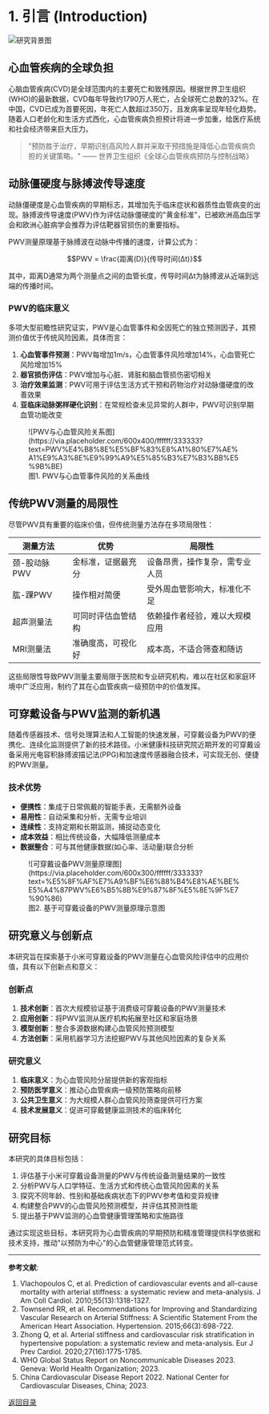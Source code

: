 # 1. 引言 (Introduction)

![研究背景图](https://via.placeholder.com/800x250/4051b5/ffffff?text=%E7%A0%94%E7%A9%B6%E8%83%8C%E6%99%AF%E4%B8%8E%E6%84%8F%E4%B9%89)

## 心血管疾病的全球负担

心脑血管疾病(CVD)是全球范围内的主要死亡和致残原因。根据世界卫生组织(WHO)的最新数据，CVD每年导致约1790万人死亡，占全球死亡总数的32%。在中国，CVD已成为首要死因，年死亡人数超过350万，且发病率呈现年轻化趋势。随着人口老龄化和生活方式西化，心血管疾病负担预计将进一步加重，给医疗系统和社会经济带来巨大压力。

> "预防胜于治疗，早期识别高风险人群并采取干预措施是降低心血管疾病负担的关键策略。" —— 世界卫生组织《全球心血管疾病预防与控制战略》

## 动脉僵硬度与脉搏波传导速度

动脉僵硬度是心血管疾病的早期标志，其增加先于临床症状和器质性血管病变的出现。脉搏波传导速度(PWV)作为评估动脉僵硬度的"黄金标准"，已被欧洲高血压学会和欧洲心脏病学会推荐为评估靶器官损伤的重要指标。

PWV测量原理基于脉搏波在动脉中传播的速度，计算公式为：

$$PWV = \frac{距离(D)}{传导时间(Δt)}$$

其中，距离D通常为两个测量点之间的血管长度，传导时间Δt为脉搏波从近端到远端的传播时间。

### PWV的临床意义

多项大型前瞻性研究证实，PWV是心血管事件和全因死亡的独立预测因子，其预测价值优于传统风险因素。具体而言：

1. **心血管事件预测**：PWV每增加1m/s，心血管事件风险增加14%，心血管死亡风险增加15%
2. **器官损伤评估**：PWV增加与心脏、肾脏和脑血管损伤密切相关
3. **治疗效果监测**：PWV可用于评估生活方式干预和药物治疗对动脉僵硬度的改善效果
4. **亚临床动脉粥样硬化识别**：在常规检查未见异常的人群中，PWV可识别早期血管功能改变

<figure markdown>
  ![PWV与心血管风险关系图](https://via.placeholder.com/600x400/ffffff/333333?text=PWV%E4%B8%8E%E5%BF%83%E8%A1%80%E7%AE%A1%E9%A3%8E%E9%99%A9%E5%85%B3%E7%B3%BB%E5%9B%BE)
  <figcaption>图1. PWV与心血管事件风险的关系曲线</figcaption>
</figure>

## 传统PWV测量的局限性

尽管PWV具有重要的临床价值，但传统测量方法存在多项局限性：

| 测量方法 | 优势 | 局限性 |
|---------|------|--------|
| 颈-股动脉PWV | 金标准，证据最充分 | 设备昂贵，操作复杂，需专业人员 |
| 肱-踝PWV | 操作相对简便 | 受外周血管影响大，标准化不足 |
| 超声测量法 | 可同时评估血管结构 | 依赖操作者经验，难以大规模应用 |
| MRI测量法 | 准确度高，可视化好 | 成本高，不适合筛查和随访 |

这些局限性导致PWV测量主要局限于医院和专业研究机构，难以在社区和家庭环境中广泛应用，制约了其在心血管疾病一级预防中的价值发挥。

## 可穿戴设备与PWV监测的新机遇

随着传感器技术、信号处理算法和人工智能的快速发展，可穿戴设备为PWV的便携化、连续化监测提供了新的技术路径。小米健康科技研究院近期开发的可穿戴设备采用光电容积脉搏波描记法(PPG)和加速度传感器融合技术，可实现无创、便捷的PWV测量。

### 技术优势

- **便携性**：集成于日常佩戴的智能手表，无需额外设备
- **易用性**：自动采集和分析，无需专业培训
- **连续性**：支持定期和长期监测，捕捉动态变化
- **成本效益**：相比传统设备，大幅降低测量成本
- **数据整合**：可与其他健康数据(如心率、活动量)联合分析

<figure markdown>
  ![可穿戴设备PWV测量原理图](https://via.placeholder.com/600x300/ffffff/333333?text=%E5%8F%AF%E7%A9%BF%E6%88%B4%E8%AE%BE%E5%A4%87PWV%E6%B5%8B%E9%87%8F%E5%8E%9F%E7%90%86)
  <figcaption>图2. 基于可穿戴设备的PWV测量原理示意图</figcaption>
</figure>

## 研究意义与创新点

本研究旨在探索基于小米可穿戴设备的PWV测量在心血管风险评估中的应用价值，具有以下创新点和意义：

### 创新点

1. **技术创新**：首次大规模验证基于消费级可穿戴设备的PWV测量技术
2. **应用创新**：将PWV监测从医疗机构拓展至社区和家庭场景
3. **模型创新**：整合多源数据构建心血管风险预测模型
4. **方法创新**：采用机器学习方法挖掘PWV与其他风险因素的复杂关系

### 研究意义

1. **临床意义**：为心血管风险分层提供新的客观指标
2. **预防医学意义**：推动心血管疾病一级预防策略向前移
3. **公共卫生意义**：为大规模人群心血管风险筛查提供可行方案
4. **技术发展意义**：促进可穿戴健康监测技术的临床转化

## 研究目标

本研究的具体目标包括：

1. 评估基于小米可穿戴设备测量的PWV与传统设备测量结果的一致性
2. 分析PWV与人口学特征、生活方式和传统心血管风险因素的关系
3. 探究不同年龄、性别和基础疾病状态下的PWV参考值和变异规律
4. 构建整合PWV的心血管风险预测模型，并评估其预测性能
5. 提出基于PWV监测的心血管健康管理策略和实施路径

通过实现这些目标，本研究将为心血管疾病的早期预防和精准管理提供科学依据和技术支持，推动"以预防为中心"的心血管健康管理范式转变。

---

**参考文献**:

1. Vlachopoulos C, et al. Prediction of cardiovascular events and all-cause mortality with arterial stiffness: a systematic review and meta-analysis. J Am Coll Cardiol. 2010;55(13):1318-1327.
2. Townsend RR, et al. Recommendations for Improving and Standardizing Vascular Research on Arterial Stiffness: A Scientific Statement From the American Heart Association. Hypertension. 2015;66(3):698-722.
3. Zhong Q, et al. Arterial stiffness and cardiovascular risk stratification in hypertensive population: a systematic review and meta-analysis. Eur J Prev Cardiol. 2020;27(16):1775-1785.
4. WHO Global Status Report on Noncommunicable Diseases 2023. Geneva: World Health Organization; 2023.
5. China Cardiovascular Disease Report 2022. National Center for Cardiovascular Diseases, China; 2023.

[返回目录](00_index.md) 